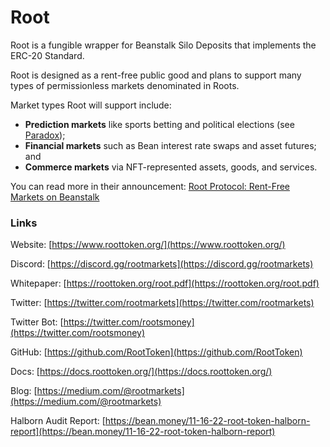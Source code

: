 # Root

Root is a fungible wrapper for Beanstalk Silo Deposits that implements the ERC-20 Standard.

Root is designed as a rent-free public good and plans to support many types of permissionless markets denominated in Roots.

Market types Root will support include:

* **Prediction markets** like sports betting and political elections (see [Paradox](https://betparadox.com/));
* **Financial markets** such as Bean interest rate swaps and asset futures; and
* **Commerce markets** via NFT-represented assets, goods, and services.

You can read more in their announcement: [Root Protocol: Rent-Free Markets on Beanstalk](https://medium.com/@root\_protocol/root-protocol-rent-free-markets-on-beanstalk-6a6b3f71415d)

### Links

Website: [https://www.roottoken.org/](https://www.roottoken.org/)

Discord: [https://discord.gg/rootmarkets](https://discord.gg/rootmarkets)

Whitepaper: [https://roottoken.org/root.pdf](https://roottoken.org/root.pdf)

Twitter: [https://twitter.com/rootmarkets](https://twitter.com/rootmarkets)

Twitter Bot: [https://twitter.com/rootsmoney](https://twitter.com/rootsmoney)

GitHub: [https://github.com/RootToken](https://github.com/RootToken)

Docs: [https://docs.roottoken.org/](https://docs.roottoken.org/)

Blog: [https://medium.com/@rootmarkets](https://medium.com/@rootmarkets)

Halborn Audit Report: [https://bean.money/11-16-22-root-token-halborn-report](https://bean.money/11-16-22-root-token-halborn-report)
